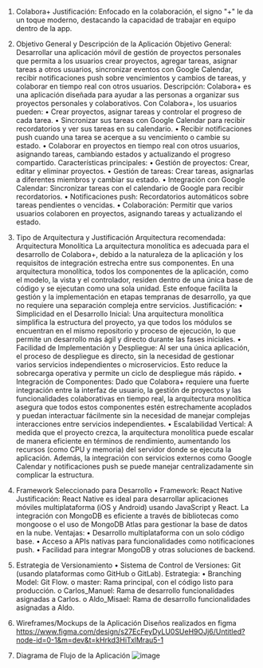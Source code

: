 1. Colabora+
Justificación: Enfocado en la colaboración, el signo "+" le da un toque moderno, destacando la capacidad de trabajar en equipo dentro de la app.

2. Objetivo General y Descripción de la Aplicación
Objetivo General:
Desarrollar una aplicación móvil de gestión de proyectos personales que permita a los usuarios crear proyectos, agregar tareas, asignar tareas a otros usuarios, sincronizar eventos con Google Calendar, recibir notificaciones push sobre vencimientos y cambios de tareas, y colaborar en tiempo real con otros usuarios.
Descripción:
Colabora+ es una aplicación diseñada para ayudar a las personas a organizar sus proyectos personales y colaborativos. Con Colabora+, los usuarios pueden:
•	Crear proyectos, asignar tareas y controlar el progreso de cada tarea.
•	Sincronizar sus tareas con Google Calendar para recibir recordatorios y ver sus tareas en su calendario.
•	Recibir notificaciones push cuando una tarea se acerque a su vencimiento o cambie su estado.
•	Colaborar en proyectos en tiempo real con otros usuarios, asignando tareas, cambiando estados y actualizando el progreso compartido.
Características principales:
•	Gestión de proyectos: Crear, editar y eliminar proyectos.
•	Gestión de tareas: Crear tareas, asignarlas a diferentes miembros y cambiar su estado.
•	Integración con Google Calendar: Sincronizar tareas con el calendario de Google para recibir recordatorios.
•	Notificaciones push: Recordatorios automáticos sobre tareas pendientes o vencidas.
•	Colaboración: Permitir que varios usuarios colaboren en proyectos, asignando tareas y actualizando el estado.

3. Tipo de Arquitectura y Justificación
Arquitectura recomendada: Arquitectura Monolítica
La arquitectura monolítica es adecuada para el desarrollo de Colabora+, debido a la naturaleza de la aplicación y los requisitos de integración estrecha entre sus componentes. En una arquitectura monolítica, todos los componentes de la aplicación, como el modelo, la vista y el controlador, residen dentro de una única base de código y se ejecutan como una sola unidad. Este enfoque facilita la gestión y la implementación en etapas tempranas de desarrollo, ya que no requiere una separación compleja entre servicios.
Justificación:
•	Simplicidad en el Desarrollo Inicial: Una arquitectura monolítica simplifica la estructura del proyecto, ya que todos los módulos se encuentran en el mismo repositorio y proceso de ejecución, lo que permite un desarrollo más ágil y directo durante las fases iniciales.
•	Facilidad de Implementación y Despliegue: Al ser una única aplicación, el proceso de despliegue es directo, sin la necesidad de gestionar varios servicios independientes o microservicios. Esto reduce la sobrecarga operativa y permite un ciclo de despliegue más rápido.
•	Integración de Componentes: Dado que Colabora+ requiere una fuerte integración entre la interfaz de usuario, la gestión de proyectos y las funcionalidades colaborativas en tiempo real, la arquitectura monolítica asegura que todos estos componentes estén estrechamente acoplados y puedan interactuar fácilmente sin la necesidad de manejar complejas interacciones entre servicios independientes.
•	Escalabilidad Vertical: A medida que el proyecto crezca, la arquitectura monolítica puede escalar de manera eficiente en términos de rendimiento, aumentando los recursos (como CPU y memoria) del servidor donde se ejecuta la aplicación. Además, la integración con servicios externos como Google Calendar y notificaciones push se puede manejar centralizadamente sin complicar la estructura.

4. Framework Seleccionado para Desarrollo
•	Framework: React Native
Justificación: React Native es ideal para desarrollar aplicaciones móviles multiplataforma (iOS y Android) usando JavaScript y React. La integración con MongoDB es eficiente a través de bibliotecas como mongoose o el uso de MongoDB Atlas para gestionar la base de datos en la nube.
Ventajas:
•	Desarrollo multiplataforma con un solo código base.
•	Acceso a APIs nativas para funcionalidades como notificaciones push.
•	Facilidad para integrar MongoDB y otras soluciones de backend.

5. Estrategia de Versionamiento
•	Sistema de Control de Versiones: Git (usando plataformas como GitHub o GitLab).
Estrategia:
•	Branching Model: Git Flow. 
o	master: Rama principal, con el código listo para producción.
o	Carlos_Manuel: Rama de desarrollo funcionalidades asignadas a Carlos.
o	Aldo_Misael: Rama de desarrollo funcionalidades asignadas a Aldo.

6. Wireframes/Mockups de la Aplicación
Diseños realizados en figma
https://www.figma.com/design/s27EcFeyDyLU0SUeH9OJj6/Untitled?node-id=0-1&m=dev&t=kHrkd3HiTxlMrau5-1

7. Diagrama de Flujo de la Aplicación
![image](https://github.com/user-attachments/assets/67605f12-f6fb-4110-9762-7e71a396989c)



